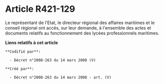# Article R421-129

Le représentant de l'Etat, le directeur régional des affaires maritimes et le conseil régional ont accès, sur leur demande, à
l'ensemble des actes et documents relatifs au fonctionnement des lycées professionnels maritimes.

**Liens relatifs à cet article**

	**Codifié par**:

	  - Décret n°2008-263 du 14 mars 2008 (V)

	**Créé par**:

	  - Décret n°2008-263 du 14 mars 2008 - art. (V)
